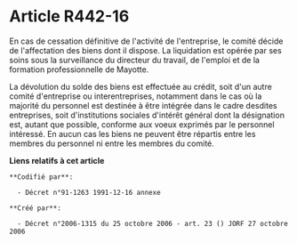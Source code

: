 # Article R442-16

En cas de cessation définitive de l'activité de l'entreprise, le comité décide de l'affectation des biens dont il dispose. La
liquidation est opérée par ses soins sous la surveillance du directeur du travail, de l'emploi et de la formation
professionnelle de Mayotte.

La dévolution du solde des biens est effectuée au crédit, soit d'un autre comité d'entreprise ou interentreprises, notamment
dans le cas où la majorité du personnel est destinée à être intégrée dans le cadre desdites entreprises, soit d'institutions
sociales d'intérêt général dont la désignation est, autant que possible, conforme aux voeux exprimés par le personnel
intéressé. En aucun cas les biens ne peuvent être répartis entre les membres du personnel ni entre les membres du comité.

**Liens relatifs à cet article**

	**Codifié par**:

	  - Décret n°91-1263 1991-12-16 annexe

	**Créé par**:

	  - Décret n°2006-1315 du 25 octobre 2006 - art. 23 () JORF 27 octobre 2006
